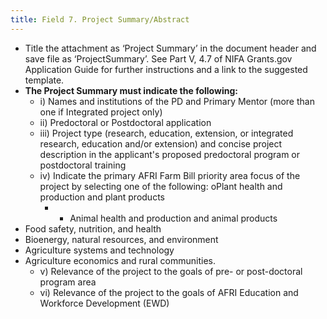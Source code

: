 ```yaml
---
title: Field 7. Project Summary/Abstract
---
```


- Title the attachment as ‘Project Summary’ in the document header and save file as ‘ProjectSummary’. See Part V, 4.7 of NIFA Grants.gov Application Guide for further instructions and a link to the suggested template.
- **The Project Summary must indicate the following:**
	- i) Names and institutions of the PD and Primary Mentor (more than one if Integrated project only)
	- ii) Predoctoral or Postdoctoral application
	- iii) Project type (research, education, extension, or integrated research, education and/or extension) and concise project description in the applicant's proposed predoctoral program or postdoctoral training
	- iv) Indicate the primary AFRI Farm Bill priority area focus of the project by selecting one of the following: oPlant health and production and plant products
		- - Animal health and production and animal products
- Food safety, nutrition, and health
- Bioenergy, natural resources, and environment
- Agriculture systems and technology
- Agriculture economics and rural communities.
	- v) Relevance of the project to the goals of pre- or post-doctoral program area
	- vi) Relevance of the project to the goals of AFRI Education and Workforce Development (EWD)